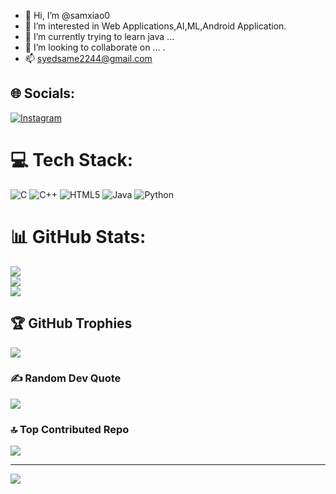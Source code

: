 - 👋 Hi, I’m @samxiao0
- 👀 I’m interested in Web Applications,AI,ML,Android Application.
- 🌱 I’m currently trying to learn java ...
- 💞️ I’m looking to collaborate on ... .
- 📫 syedsame2244@gmail.com

<!---
samxiao0/samxiao0 is a ✨ special ✨ repository because its `README.md` (this file) appears on your GitHub profile.
You can click the Preview link to take a look at your changes.
--->

## 🌐 Socials:
[![Instagram](https://img.shields.io/badge/Instagram-%23E4405F.svg?logo=Instagram&logoColor=white)](https://instagram.com/_samxiao) 

# 💻 Tech Stack:
![C](https://img.shields.io/badge/c-%2300599C.svg?style=for-the-badge&logo=c&logoColor=white) ![C++](https://img.shields.io/badge/c++-%2300599C.svg?style=for-the-badge&logo=c%2B%2B&logoColor=white) ![HTML5](https://img.shields.io/badge/html5-%23E34F26.svg?style=for-the-badge&logo=html5&logoColor=white) ![Java](https://img.shields.io/badge/java-%23ED8B00.svg?style=for-the-badge&logo=openjdk&logoColor=white) ![Python](https://img.shields.io/badge/python-3670A0?style=for-the-badge&logo=python&logoColor=ffdd54)
# 📊 GitHub Stats:
![](https://github-readme-stats.vercel.app/api?username=Samxiao0&theme=dark&hide_border=false&include_all_commits=true&count_private=true)<br/>
![](https://github-readme-streak-stats.herokuapp.com/?user=Samxiao0&theme=dark&hide_border=false)<br/>
![](https://github-readme-stats.vercel.app/api/top-langs/?username=Samxiao0&theme=dark&hide_border=false&include_all_commits=true&count_private=true&layout=compact)

## 🏆 GitHub Trophies
![](https://github-profile-trophy.vercel.app/?username=Samxiao0&theme=darcula&no-frame=false&no-bg=true&margin-w=4)

### ✍️ Random Dev Quote
![](https://quotes-github-readme.vercel.app/api?type=horizontal&theme=radical)

### 🔝 Top Contributed Repo
![](https://github-contributor-stats.vercel.app/api?username=Samxiao0&limit=5&theme=dark&combine_all_yearly_contributions=true)

---
[![](https://visitcount.itsvg.in/api?id=Samxiao0&icon=0&color=0)](https://visitcount.itsvg.in)

<!-- Proudly created with GPRM ( https://gprm.itsvg.in ) -->